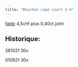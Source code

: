 ```yaml
---
title: "Bouchon cape court 3-4"
---
```


[faldy](notes/utilisateurs/fournisseurs/faldy.md) 4,5chf plus 0,40ct joint

## Historique:

261021 30x

010921 30x